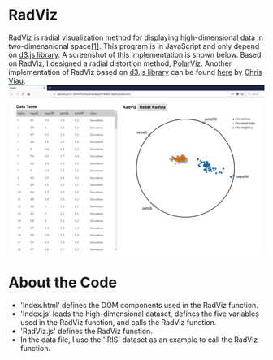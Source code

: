 # RadViz
RadViz is radial visualization method for displaying high-dimensional data in two-dimensnional space[[1]](https://ieeexplore.ieee.org/document/663916). This program is in JavaScript and only depend on [d3.js library](https://github.com/d3). A screenshot of this implementation is shown below. Based on RadViz, I designed a radial distortion method, [PolarViz](https://github.com/WYanChao/PolarViz). Another implementation of RadViz based on [d3.js library](https://github.com/d3) can be found [here](https://github.com/biovisualize/radviz) by [Chris Viau](https://github.com/biovisualize).
![ScreenShot](https://github.com/WYanChao/RadViz/blob/master/example/ScreenShot.png)

# About the Code
* 'Index.html' defines the DOM components used in the RadViz function.
* 'Index.js' loads the high-dimensional dataset, defines the five variables used in the RadViz function, and calls the RadViz function.
* 'RadViz.js' defines the RadViz function.
* In the data file, I use the 'IRIS' dataset as an example to call the RadViz function.
